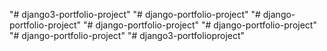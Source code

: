 "# django3-portfolio-project" 
"# django-portfolio-project" 
"# django-portfolio-project" 
"# django-portfolio-project" 
"# django-portfolio-project" 
"# django-portfolio-project" 
"# django3-portfolioproject" 
